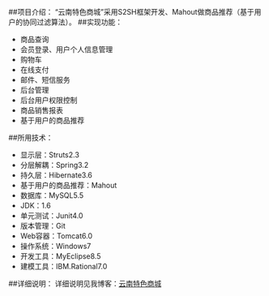 ##项目介绍：
“云南特色商城”采用S2SH框架开发、Mahout做商品推荐（基于用户的协同过滤算法）。
##实现功能：
* 商品查询
* 会员登录、用户个人信息管理
* 购物车
* 在线支付
* 邮件、短信服务
* 后台管理
* 后台用户权限控制
* 商品销售报表
* 基于用户的商品推荐

##所用技术：
* 显示层：Struts2.3
* 分层解耦：Spring3.2
* 持久层：Hibernate3.6
* 基于用户的商品推荐：Mahout
* 数据库：MySQL5.5
* JDK：1.6
* 单元测试：Junit4.0
* 版本管理：Git
* Web容器：Tomcat6.0
* 操作系统：Windows7
* 开发工具：MyEclipse8.5
* 建模工具：IBM.Rational7.0

##详细说明：
详细说明见我博客：[云南特色商城](http://blog.csdn.net/zhangzqit/article/details/49749565)
